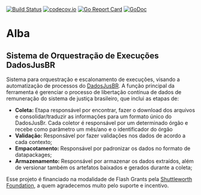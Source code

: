 [![Build Status](https://travis-ci.org/dadosjusbr/alba.svg?branch=master)](https://travis-ci.org/dadosjusbr/alba) [![codecov.io](http://codecov.io/github/dadosjusbr/alba/coverage.svg?branch=master)](http://codecov.io/github/dadosjusbr/alba?branch=master) [![Go Report Card](https://goreportcard.com/badge/github.com/dadosjusbr/alba)](https://goreportcard.com/report/github.com/dadosjusbr/alba) [![GoDoc](https://godoc.org/github.com/dadosjusbr/alba?status.svg)](https://godoc.org/github.com/dadosjusbr/alba)

# Alba

## Sistema de Orquestração de Execuções DadosJusBR

Sistema para orquestração e escalonamento de execuções, visando a automatização de processos do [DadosJusBR](https://dadosjusbr.org/). A função principal da ferramenta é gerenciar o processo de libertação contínua de dados de remuneração do sistema de justiça brasileiro, que inclui as etapas de:

- **Coleta:** Etapa responsável por encontrar, fazer o download dos arquivos e consolidar/traduzir as informações para um formato único do DadosJusBr. Cada coletor é responsável por um determinado órgão e recebe como parâmetro um mês/ano e o identificador do órgão
- **Validação:** Responsável por fazer validações nos dados de acordo a cada contexto;
- **Empacotamento:** Responsável por padronizar os dados no formato de datapackages;
- **Armazenamento:** Responsável por armazenar os dados extraídos, além de versionar também os artefatos baixados e gerados durante a coleta; 

Esse projeto é financiado na modalidade de Flash Grants pela [Shuttleworth Foundation](https://www.shuttleworthfoundation.org/), a quem agradecemos muito pelo suporte e incentivo.
